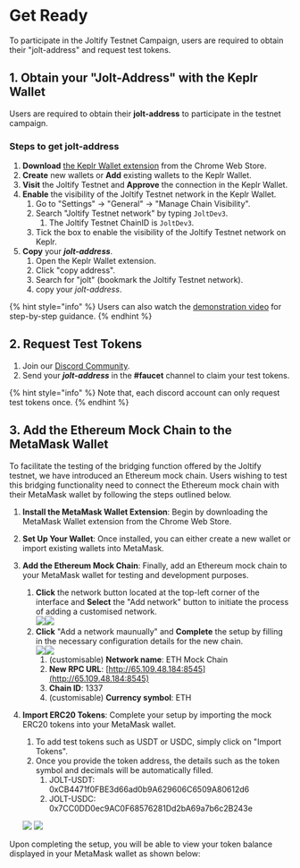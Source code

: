 # Get Ready

To participate in the Joltify Testnet Campaign, users are required to obtain their "jolt-address" and request test tokens.

## 1. Obtain your "Jolt-Address" with the Keplr Wallet

Users are required to obtain their **jolt-address** to participate in the testnet campaign.

### Steps to get jolt-address

1. **Download** [the Keplr Wallet extension](https://chrome.google.com/webstore/detail/keplr/dmkamcknogkgcdfhhbddcghachkejeap) from the Chrome Web Store.
2. **Create** new wallets or **Add** existing wallets to the Keplr Wallet.
3. **Visit** the Joltify Testnet and **Approve** the connection in the Keplr Wallet.
4. **Enable** the visibility of the Joltify Testnet network in the Keplr Wallet.
   1. Go to "Settings" -> "General" -> "Manage Chain Visibility".
   2. Search "Joltify Testnet network" by typing `JoltDev3`.
      1. The Joltify Testnet ChainID is `JoltDev3`.
   3. Tick the box to enable the visibility of the Joltify Testnet network on Keplr.
5. **Copy** your _**jolt-address**_.
   1. Open the Keplr Wallet extension.
   2. Click "copy address".
   3. Search for "jolt" (bookmark the Joltify Testnet network).
   4. copy your _jolt-address_.

{% hint style="info" %}
Users can also watch the [demonstration video](https://www.youtube.com/watch?v=dQI3AXvuZjs\&ab\_channel=SaltyCrypto) for step-by-step guidance.
{% endhint %}

## 2. Request Test Tokens

1. Join our [Discord Community](https://discord.com/invite/HSn3C3RUmb).
2. Send your _**jolt-address**_ in the **#faucet** channel to claim your test tokens.

{% hint style="info" %}
Note that, each discord account can only request test tokens once.
{% endhint %}

## 3. Add the Ethereum Mock Chain to the MetaMask Wallet

To facilitate the testing of the bridging function offered by the Joltify testnet, we have introduced an Ethereum mock chain. Users wishing to test this bridging functionality need to connect the Ethereum mock chain with their MetaMask wallet by following the steps outlined below.

1. **Install the MetaMask Wallet Extension**: Begin by downloading the MetaMask Wallet extension from the Chrome Web Store.
2. **Set Up Your Wallet**: Once installed, you can either create a new wallet or import existing wallets into MetaMask.
3. **Add the Ethereum Mock Chain**: Finally, add an Ethereum mock chain to your MetaMask wallet for testing and development purposes.
   1. **Click** the network button located at the top-left corner of the interface and **Select** the "Add network" button to initiate the process of adding a customised network.\
      ![](<../.gitbook/assets/metamask_1.png>)![](<../.gitbook/assets/metamask_2.png>)
   2. **Click** "Add a network maunually" and **Complete** the setup by filling in the necessary configuration details for the new chain.\
      ![](<../.gitbook/assets/metamask_3.png>)![](<../.gitbook/assets/metamask_4.png>)
      1. (customisable) **Network name**: ETH Mock Chain
      2. **New RPC URL**: [http://65.109.48.184:8545](http://65.109.48.184:8545)
      3. **Chain ID**: 1337
      4. (customisable) **Currency symbol**: ETH
4.  **Import ERC20 Tokens**: Complete your setup by importing the mock ERC20 tokens into your MetaMask wallet.

    1. To add test tokens such as USDT or USDC, simply click on "Import Tokens".
    2. Once you provide the token address, the details such as the token symbol and decimals will be automatically filled.
       1. JOLT-USDT: 0xCB4471f0FBE3d66ad0b9A629606C6509A80612d6
       2. JOLT-USDC: 0x7CC0DD0ec9AC0F68576281Dd2bA69a7b6c2B243e

    ![](<../.gitbook/assets/metamask_5.png>)    ![](<../.gitbook/assets/metamask_6.png>)

Upon completing the setup, you will be able to view your token balance displayed in your MetaMask wallet as shown below:

<figure><img src="../.gitbook/assets/metamask_7.png" alt=""><figcaption></figcaption></figure>
